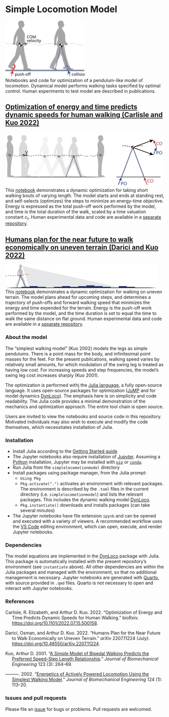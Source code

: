 Simple Locomotion Model
================

<img src="img/simplelocomotionmodel.svg" width="50%" /><br> Notebooks
and code for optimization of a pendulum-like model of locomotion.
Dynamical model performs walking tasks specified by optimal control.
Human experiments to test model are described in publications.

## [Optimization of energy and time predicts dynamic speeds for human walking (Carlisle and Kuo 2022)](src/shortwalks.ipynb)

![short walks](img/shortwalks.svg) This [notebook](src/shortwalks.ipynb)
demonstrates a dynamic optimization for taking short walking bouts of
varying length. The model starts and ends at standing rest, and
self-selects (optimizes) the steps to minimize an energy-time objective.
Energy is expressed as the total push-off work performed by the model,
and time is the total duration of the walk, scaled by a time valuation
constant $c_t$. Human experimental data and code are available in a
[separate repository](https://github.com/kuo-lab/short_walk_experiment).

## [Humans plan for the near future to walk economically on uneven terrain (Darici and Kuo 2022)](src/uneventerrain.ipynb)

![walking on uneven terrain](img/uneventerrainwalking.svg) This
[notebook](src/uneventerrain.ipynb) demonstrates a dynamic optimization
for walking on uneven terrain. The model plans ahead for upcoming steps,
and determines a trajectory of push-offs and forward walking speed that
minimizes the energy and time expended for the terrain. Energy is the
push-off work performed by the model, and the time duration is set to
equal the time to walk the same distance on flat ground. Human
experimental data and code are available in a [separate
repository](https://github.com/kuo-lab/uneventerrainexperiment).

### About the model

The “simplest walking model” (Kuo 2002) models the legs as simple
pendulums. There is a point mass for the body, and infinitesimal point
masses for the feet. For the present publications, walking speed varies
by relatively small amounts, for which modulation of the swing leg is
treated as having low cost. For increasing speeds and step frequencies,
the model’s swing leg cost increases sharply (Kuo 2001).

The optimization is performed withj the [Julia
language](https://julialang.org), a fully open-source language. It uses
open-source packages for optimization ([JuMP](https://jump.dev/) and for
model dynamics [DynLoco](https://github.com/kuo-lab/DynLoco)). The
emphasis here is on simplicity and code readability. The Julia code
provides a minimal demonstration of the mechanics and optimization
approach. The entire tool chain is open source.

Users are invited to view the notebooks and source code in this
repository. Motivated individuals may also wish to execute and modify
the code themselves, which necessitates installation of Julia.

### Installation

- Install Julia according to the [Getting Started
  guide](https://docs.julialang.org/en/v1/manual/getting-started/)
- The Jupyter notebooks also require installation of
  [Jupyter](https://jupyter.org/). Assuming a
  [Python](https://www.python.org/) installation, Jupyter may be
  installed with [`pip`](https://jupyter.org/install) or
  [`conda`](https://anaconda.org/main/jupyter).
- Run Julia from the `simplelocomotionmodel` directory
- Install packages using package manager, from the Julia prompt:
  - `Using Pkg`
  - `Pkg.activate(".")` activates an environment with relevant packages.
    The environment is described by the `.toml` files in the current
    directory (i.e. `simplelocomotionmodel`) and lists the relevant
    packages. This includes the dynamic walking model
    [DynLoco](https://github.com/kuo-lab/DynLoco).
  - `Pkg.instantiate()` downloads and installs packages (can take
    several minutes)
- The Jupyter notebooks have file extension `ipynb` and can be opened
  and executed with a variety of viewers. A recommended workflow uses
  the [VS Code](https://code.visualstudio.com/) editing environment,
  which can open, execute, and render Jupyter notebooks.

### Dependencies

The model equations are implemented in the
[DynLoco](https://github.com/kuo-lab/DynLoco) package with Julia. This
package is automatically installed with the present repository’s
environment (see `instantiate` above). All other dependencies are within
the Julia packages and managed with the environment, so that no
additional management is necessary. Jupyter notebooks are generated with
[Quarto](https://quarto.org), with source provided in `.qmd` files.
Quarto is not necessary to open and interact with Jupyter notebooks.

### References

<div id="refs" class="references csl-bib-body hanging-indent">

<div id="ref-carlisle2022OptimizationEnergyTime" class="csl-entry">

Carlisle, R. Elizabeth, and Arthur D. Kuo. 2022. “Optimization of Energy
and Time Predicts Dynamic Speeds for Human Walking.” bioRxiv.
<https://doi.org/10.1101/2022.07.15.500158>.

</div>

<div id="ref-darici2022HumansPlanFuture" class="csl-entry">

Darici, Osman, and Arthur D. Kuo. 2022. “Humans Plan for the Near Future
to Walk Economically on Uneven Terrain.” *arXiv* 2207.11224 (July).
<https://doi.org/10.48550/arXiv.2207.11224>.

</div>

<div id="ref-kuo2001SimpleModelBipedala" class="csl-entry">

Kuo, Arthur D. 2001. “[A Simple Model of Bipedal Walking Predicts the
Preferred Speed-Step Length
Relationship](https://www.ncbi.nlm.nih.gov/pubmed/11476370).” *Journal
of Biomechanical Engineering* 123 (3): 264–69.

</div>

<div id="ref-kuo2002EnergeticsActivelyPowereda" class="csl-entry">

———. 2002. “[Energetics of Actively Powered Locomotion Using the
Simplest Walking Model](https://www.ncbi.nlm.nih.gov/pubmed/11871597).”
*Journal of Biomechanical Engineering* 124 (1): 113–20.

</div>

</div>

### Issues and pull requests

Please file an
[issue](https://github.com/kuo-lab/simplelocomotionmodel/issues) for
bugs or problems. Pull requests are welcomed.
